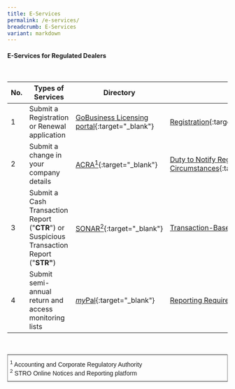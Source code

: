 ```yaml
---
title: E-Services
permalink: /e-services/
breadcrumb: E-Services
variant: markdown
---
```

#### E-Services for Regulated Dealers
<br>

<style>
table th:first-of-type {
    width: 4%;
}
table th:nth-of-type(2) {
    width: 36%;
}
table th:nth-of-type(3) {
    width: 30%;
}
table th:nth-of-type(3) {
width: 30%;
}
</style>

| No. | Types of Services | Directory | Related Pages |
| --- | --- | --- | --- |
| 1 | Submit a Registration or Renewal application | <a href="https://www.go.gov.sg/GoBusiness-login">GoBusiness Licensing portal</a>{:target="_blank"}  | [Registration](/registration/){:target="_blank"}/[Renewal](/renewal/){:target="_blank"} |
| 2 |Submit a change in your company details | <a href="https://www.bizfile.gov.sg">ACRA<sup>1</sup></a>{:target="_blank"}  | [Duty to Notify Registrar of Change in Particulars and Circumstances](/other-regulatory-requirements/){:target="_blank"} |
| 3 | Submit a Cash Transaction Report ("**CTR**") or Suspicious Transaction Report ("**STR"**) | <a href="https://www.police.gov.sg/sonar">SONAR<sup>2</sup></a>{:target="_blank"}  | [Transaction-Based Requirements](/transaction-based-requirements/){:target="_blank"} |
| 4 | Submit semi-annual return and access monitoring lists | <a href="https://www.go.gov.sg/mypal"><i>my</i>Pal</a>{:target="_blank"}  | [Reporting Requirements](/other-regulatory-requirements/#Reporting%20Requirement){:target="_blank"} |

<br>
<style type="text/css">
.tg  {border-collapse:collapse;border-spacing:0;}
.tg td{font-family:Arial, sans-serif;font-size:14px;padding:10px 5px;border-style:solid;border-width:1px;overflow:hidden;word-break:normal;border-color:black;}
.tg th{font-family:Arial, sans-serif;font-size:14px;font-weight:normal;padding:10px 5px;border-style:solid;border-width:1px;overflow:hidden;word-break:normal;border-color:black;}
.tg .tg-xldj{border-color:inherit;text-align:left}
</style>
<table class="tg">
  <tbody><tr>
    <th class="tg-xldj"><span style="font-style:inherit"><sup>1</sup> Accounting and Corporate Regulatory Authority</span><br>
<span style="font-style:inherit"><sup>2</sup> STRO Online Notices and Reporting platform</span></th>
  </tr>
</tbody></table>